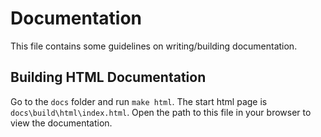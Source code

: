 # Documentation

This file contains some guidelines on writing/building documentation.

## Building HTML Documentation

Go to the `docs` folder and run `make html`.
The start html page is `docs\build\html\index.html`.
Open the path to this file in your browser to view the documentation.
